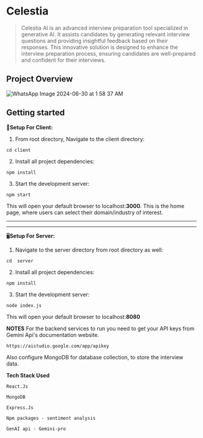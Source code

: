# Celestia
>  Celestia AI is an advanced interview preparation tool specialized in generative AI. It assists candidates by generating relevant interview questions and providing insightful feedback based on their responses. This innovative solution is designed to enhance the interview preparation process, ensuring candidates are well-prepared and confident for their interviews.
> 
## Project Overview
![WhatsApp Image 2024-06-30 at 1 58 37 AM](https://github.com/SmritiSadhu/Celestia/assets/103137871/86826719-8d1f-4ea0-8086-7a116b7cb91f)
## Getting started
:bust_in_silhouette:**Setup For Client:**
1. From root directory, Navigate to the client directory:
```
cd client
```
2. Install all project dependencies:
```
npm install
```
3. Start the development server:
```
npm start
```
This will open your default browser to localhost:**3000**. This is the home page, where users can select their domain/industry of interest.


---

---


:desktop_computer:**Setup For Server:**
1. Navigate to the server directory from root directory as well:
```
cd  server
```
2. Install all project dependencies:
```
npm install
```
3. Start the development server:
```
node index.js
```
This will open your default browser to localhost:**8080**

**NOTES**
For the backend services to run you need to get your API keys from Gemini Api's documentation website.
```
https://aistudio.google.com/app/apikey
```
Also configure MongoDB for database collection, to store the interview data.


**Tech Stack Used**
```
React.Js
```
```
MongoDB
```
```
Express.Js
```
```
Npm packages - sentiment analysis
```
```
GenAI api - Gemini-pro
```
